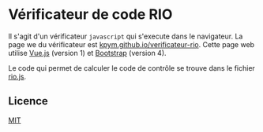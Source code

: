 # Vérificateur de code RIO

Il s'agit d'un vérificateur `javascript` qui s'execute dans le navigateur.
La page we du vérificateur est [kpym.github.io/verificateur-rio](https://kpym.github.io/verificateur-rio).
Cette page web utilise [Vue.js](https://vuejs.org/) (version 1) et [Bootstrap](https://getbootstrap.com/) (version 4).

Le code qui permet de calculer le code de contrôle se trouve dans le fichier [rio.js](rio.js).

## Licence

[MIT](LICENSE)
